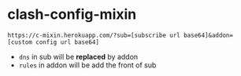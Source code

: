 # clash-config-mixin

`https://c-mixin.herokuapp.com/?sub=[subscribe url base64]&addon=[custom config url base64]`

- `dns` in sub will be **replaced** by addon
- `rules` in addon will be add the front of sub